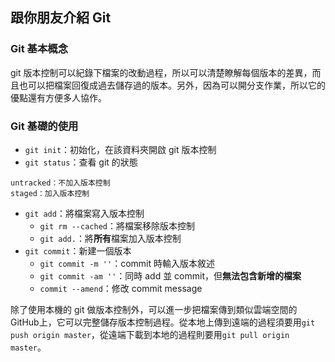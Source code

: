 ## 跟你朋友介紹 Git
### Git 基本概念
git 版本控制可以紀錄下檔案的改動過程，所以可以清楚瞭解每個版本的差異，而且也可以把檔案回復成過去儲存過的版本。另外，因為可以開分支作業，所以它的優點還有方便多人協作。

### Git 基礎的使用
- `git init`：初始化，在該資料夾開啟 git 版本控制
- `git status`：查看 git 的狀態
```
untracked：不加入版本控制
staged：加入版本控制
```
- `git add`：將檔案寫入版本控制
  - `git rm --cached`：將檔案移除版本控制
  - `git add.`：將**所有**檔案加入版本控制
- `git commit`：新建一個版本
  - `git commit -m ''`：commit 時輸入版本敘述
  - `git commit -am ''`：同時 add 並 commit，但**無法包含新增的檔案**
  - `commit --amend`：修改 commit message

除了使用本機的 git 做版本控制外，可以進一步把檔案傳到類似雲端空間的 GitHub上，它可以完整儲存版本控制過程。從本地上傳到遠端的過程須要用`git push origin master`，從遠端下載到本地的過程則要用`git pull origin master`。